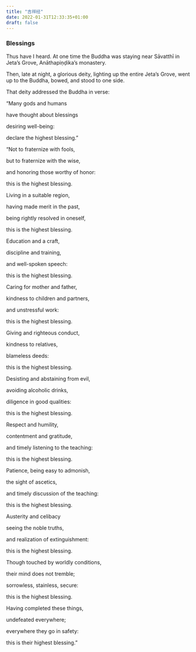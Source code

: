 ```yaml
---
title: "吉祥经"
date: 2022-01-31T12:33:35+01:00
draft: false
---
```


### Blessings

Thus have I heard. 
At one time the Buddha was staying near Sāvatthī in Jeta’s Grove, Anāthapiṇḍika’s monastery. 

Then, late at night, a glorious deity, lighting up the entire Jeta’s Grove, went up to the Buddha, bowed, and stood to one side. 

That deity addressed the Buddha in verse:

“Many gods and humans

have thought about blessings

desiring well-being:

declare the highest blessing.”

“Not to fraternize with fools,

but to fraternize with the wise,

and honoring those worthy of honor:

this is the highest blessing.

Living in a suitable region,

having made merit in the past,

being rightly resolved in oneself,

this is the highest blessing.

Education and a craft,

discipline and training,

and well-spoken speech:

this is the highest blessing.

Caring for mother and father,

kindness to children and partners,

and unstressful work:

this is the highest blessing.

Giving and righteous conduct,

kindness to relatives,

blameless deeds:

this is the highest blessing.

Desisting and abstaining from evil,

avoiding alcoholic drinks,

diligence in good qualities:

this is the highest blessing.

Respect and humility,

contentment and gratitude,

and timely listening to the teaching:

this is the highest blessing.

Patience, being easy to admonish,

the sight of ascetics,

and timely discussion of the teaching:

this is the highest blessing.

Austerity and celibacy

seeing the noble truths,

and realization of extinguishment:

this is the highest blessing.

Though touched by worldly conditions,

their mind does not tremble;

sorrowless, stainless, secure:

this is the highest blessing.

Having completed these things,

undefeated everywhere;

everywhere they go in safety:

this is their highest blessing.”